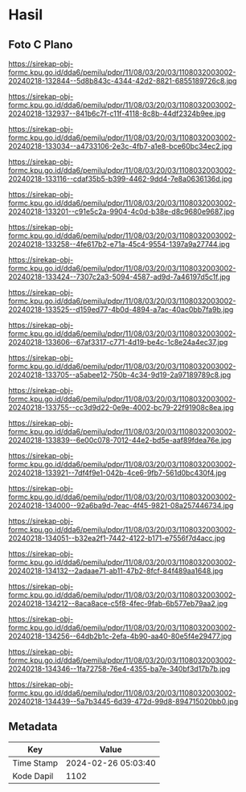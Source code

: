 # Hasil

## Foto C Plano

https://sirekap-obj-formc.kpu.go.id/dda6/pemilu/pdpr/11/08/03/20/03/1108032003002-20240218-132844--5d8b843c-4344-42d2-8821-6855189726c8.jpg

https://sirekap-obj-formc.kpu.go.id/dda6/pemilu/pdpr/11/08/03/20/03/1108032003002-20240218-132937--841b6c7f-c11f-4118-8c8b-44df2324b9ee.jpg

https://sirekap-obj-formc.kpu.go.id/dda6/pemilu/pdpr/11/08/03/20/03/1108032003002-20240218-133034--a4733106-2e3c-4fb7-a1e8-bce60bc34ec2.jpg

https://sirekap-obj-formc.kpu.go.id/dda6/pemilu/pdpr/11/08/03/20/03/1108032003002-20240218-133116--cdaf35b5-b399-4462-9dd4-7e8a0636136d.jpg

https://sirekap-obj-formc.kpu.go.id/dda6/pemilu/pdpr/11/08/03/20/03/1108032003002-20240218-133201--c91e5c2a-9904-4c0d-b38e-d8c9680e9687.jpg

https://sirekap-obj-formc.kpu.go.id/dda6/pemilu/pdpr/11/08/03/20/03/1108032003002-20240218-133258--4fe617b2-e71a-45c4-9554-1397a9a27744.jpg

https://sirekap-obj-formc.kpu.go.id/dda6/pemilu/pdpr/11/08/03/20/03/1108032003002-20240218-133424--7307c2a3-5094-4587-ad9d-7a46197d5c1f.jpg

https://sirekap-obj-formc.kpu.go.id/dda6/pemilu/pdpr/11/08/03/20/03/1108032003002-20240218-133525--d159ed77-4b0d-4894-a7ac-40ac0bb7fa9b.jpg

https://sirekap-obj-formc.kpu.go.id/dda6/pemilu/pdpr/11/08/03/20/03/1108032003002-20240218-133606--67af3317-c771-4d19-be4c-1c8e24a4ec37.jpg

https://sirekap-obj-formc.kpu.go.id/dda6/pemilu/pdpr/11/08/03/20/03/1108032003002-20240218-133705--a5abee12-750b-4c34-9d19-2a97189789c8.jpg

https://sirekap-obj-formc.kpu.go.id/dda6/pemilu/pdpr/11/08/03/20/03/1108032003002-20240218-133755--cc3d9d22-0e9e-4002-bc79-22f91908c8ea.jpg

https://sirekap-obj-formc.kpu.go.id/dda6/pemilu/pdpr/11/08/03/20/03/1108032003002-20240218-133839--6e00c078-7012-44e2-bd5e-aaf89fdea76e.jpg

https://sirekap-obj-formc.kpu.go.id/dda6/pemilu/pdpr/11/08/03/20/03/1108032003002-20240218-133921--7df4f9e1-042b-4ce6-9fb7-561d0bc430f4.jpg

https://sirekap-obj-formc.kpu.go.id/dda6/pemilu/pdpr/11/08/03/20/03/1108032003002-20240218-134000--92a6ba9d-7eac-4f45-9821-08a257446734.jpg

https://sirekap-obj-formc.kpu.go.id/dda6/pemilu/pdpr/11/08/03/20/03/1108032003002-20240218-134051--b32ea2f1-7442-4122-b171-e7556f7d4acc.jpg

https://sirekap-obj-formc.kpu.go.id/dda6/pemilu/pdpr/11/08/03/20/03/1108032003002-20240218-134132--2adaae71-ab11-47b2-8fcf-84f489aa1648.jpg

https://sirekap-obj-formc.kpu.go.id/dda6/pemilu/pdpr/11/08/03/20/03/1108032003002-20240218-134212--8aca8ace-c5f8-4fec-9fab-6b577eb79aa2.jpg

https://sirekap-obj-formc.kpu.go.id/dda6/pemilu/pdpr/11/08/03/20/03/1108032003002-20240218-134256--64db2b1c-2efa-4b90-aa40-80e5f4e29477.jpg

https://sirekap-obj-formc.kpu.go.id/dda6/pemilu/pdpr/11/08/03/20/03/1108032003002-20240218-134346--1fa72758-76e4-4355-ba7e-340bf3d17b7b.jpg

https://sirekap-obj-formc.kpu.go.id/dda6/pemilu/pdpr/11/08/03/20/03/1108032003002-20240218-134439--5a7b3445-6d39-472d-99d8-894715020bb0.jpg


## Metadata

| Key        | Value               |
| ---------- | ------------------- |
| Time Stamp | 2024-02-26 05:03:40 |
| Kode Dapil | 1102                |



